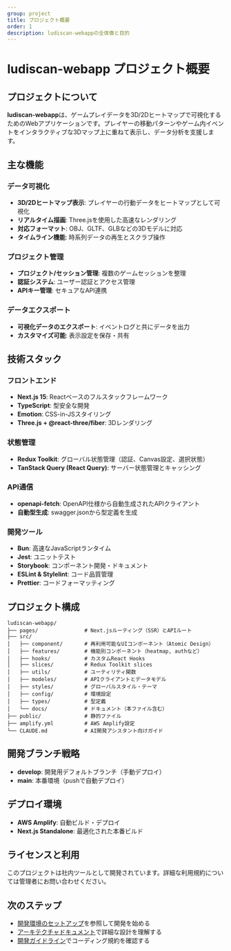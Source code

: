 ```yaml
---
group: project
title: プロジェクト概要
order: 1
description: ludiscan-webappの全体像と目的
---
```


# ludiscan-webapp プロジェクト概要

## プロジェクトについて

**ludiscan-webapp**は、ゲームプレイデータを3D/2Dヒートマップで可視化するためのWebアプリケーションです。プレイヤーの移動パターンやゲーム内イベントをインタラクティブな3Dマップ上に重ねて表示し、データ分析を支援します。

## 主な機能

### データ可視化
- **3D/2Dヒートマップ表示**: プレイヤーの行動データをヒートマップとして可視化
- **リアルタイム描画**: Three.jsを使用した高速なレンダリング
- **対応フォーマット**: OBJ、GLTF、GLBなどの3Dモデルに対応
- **タイムライン機能**: 時系列データの再生とスクラブ操作

### プロジェクト管理
- **プロジェクト/セッション管理**: 複数のゲームセッションを整理
- **認証システム**: ユーザー認証とアクセス管理
- **APIキー管理**: セキュアなAPI連携

### データエクスポート
- **可視化データのエクスポート**: イベントログと共にデータを出力
- **カスタマイズ可能**: 表示設定を保存・共有

## 技術スタック

### フロントエンド
- **Next.js 15**: Reactベースのフルスタックフレームワーク
- **TypeScript**: 型安全な開発
- **Emotion**: CSS-in-JSスタイリング
- **Three.js + @react-three/fiber**: 3Dレンダリング

### 状態管理
- **Redux Toolkit**: グローバル状態管理（認証、Canvas設定、選択状態）
- **TanStack Query (React Query)**: サーバー状態管理とキャッシング

### API通信
- **openapi-fetch**: OpenAPI仕様から自動生成されたAPIクライアント
- **自動型生成**: swagger.jsonから型定義を生成

### 開発ツール
- **Bun**: 高速なJavaScriptランタイム
- **Jest**: ユニットテスト
- **Storybook**: コンポーネント開発・ドキュメント
- **ESLint & Stylelint**: コード品質管理
- **Prettier**: コードフォーマッティング

## プロジェクト構成

```
ludiscan-webapp/
├── pages/               # Next.jsルーティング（SSR）とAPIルート
├── src/
│   ├── component/       # 再利用可能なUIコンポーネント（Atomic Design）
│   ├── features/        # 機能別コンポーネント（heatmap, authなど）
│   ├── hooks/           # カスタムReact Hooks
│   ├── slices/          # Redux Toolkit slices
│   ├── utils/           # ユーティリティ関数
│   ├── modeles/         # APIクライアントとデータモデル
│   ├── styles/          # グローバルスタイル・テーマ
│   ├── config/          # 環境設定
│   ├── types/           # 型定義
│   └── docs/            # ドキュメント（本ファイル含む）
├── public/              # 静的ファイル
├── amplify.yml          # AWS Amplify設定
└── CLAUDE.md            # AI開発アシスタント向けガイド
```

## 開発ブランチ戦略

- **develop**: 開発用デフォルトブランチ（手動デプロイ）
- **main**: 本番環境（pushで自動デプロイ）

## デプロイ環境

- **AWS Amplify**: 自動ビルド・デプロイ
- **Next.js Standalone**: 最適化された本番ビルド

## ライセンスと利用

このプロジェクトは社内ツールとして開発されています。詳細な利用規約については管理者にお問い合わせください。

## 次のステップ

- [開発環境のセットアップ](/heatmap/docs/project/setup)を参照して開発を始める
- [アーキテクチャドキュメント](/heatmap/docs/project/architecture)で詳細な設計を理解する
- [開発ガイドライン](/heatmap/docs/project/guidelines)でコーディング規約を確認する